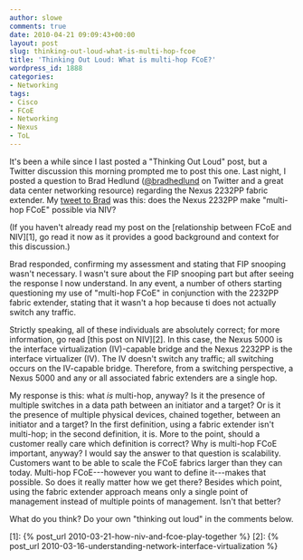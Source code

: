 ```yaml
---
author: slowe
comments: true
date: 2010-04-21 09:09:43+00:00
layout: post
slug: thinking-out-loud-what-is-multi-hop-fcoe
title: 'Thinking Out Loud: What is multi-hop FCoE?'
wordpress_id: 1888
categories:
- Networking
tags:
- Cisco
- FCoE
- Networking
- Nexus
- ToL
---
```


It's been a while since I last posted a "Thinking Out Loud" post, but a Twitter discussion this morning prompted me to post this one. Last night, I posted a question to Brad Hedlund ([@bradhedlund](http://twitter.com/bradhedlund) on Twitter and a great data center networking resource) regarding the Nexus 2232PP fabric extender. My [tweet to Brad](http://twitter.com/scott_lowe/statuses/12555532959) was this: does the Nexus 2232PP make "multi-hop FCoE" possible via NIV?

(If you haven't already read my post on the [relationship between FCoE and NIV][1], go read it now as it provides a good background and context for this discussion.)

Brad responded, confirming my assessment and stating that FIP snooping wasn't necessary. I wasn't sure about the FIP snooping part but after seeing the response I now understand. In any event, a number of others starting questioning my use of "multi-hop FCoE" in conjunction with the 2232PP fabric extender, stating that it wasn't a hop because ti does not actually switch any traffic.

Strictly speaking, all of these individuals are absolutely correct; for more information, go read [this post on NIV][2]. In this case, the Nexus 5000 is the interface virtualization (IV)-capable bridge and the Nexus 2232PP is the interface virtualizer (IV). The IV doesn't switch any traffic; all switching occurs on the IV-capable bridge. Therefore, from a switching perspective, a Nexus 5000 and any or all associated fabric extenders are a single hop.

My response is this: what _is_ multi-hop, anyway? Is it the presence of multiple switches in a data path between an initiator and a target? Or is it the presence of multiple physical devices, chained together, between an initiator and a target? In the first definition, using a fabric extender isn't multi-hop; in the second definition, it is. More to the point, should a customer really care which definition is correct? Why is multi-hop FCoE important, anyway? I would say the answer to that question is scalability. Customers want to be able to scale the FCoE fabrics larger than they can today. Multi-hop FCoE---however you want to define it---makes that possible. So does it really matter how we get there? Besides which point, using the fabric extender approach means only a single point of management instead of multiple points of management. Isn't that better?

What do you think? Do your own "thinking out loud" in the comments below.

[1]: {% post_url 2010-03-21-how-niv-and-fcoe-play-together %}
[2]: {% post_url 2010-03-16-understanding-network-interface-virtualization %}

